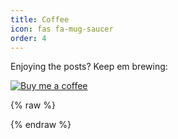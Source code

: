 ```yaml
---
title: Coffee
icon: fas fa-mug-saucer
order: 4
---
```


Enjoying the posts? Keep em brewing:


[![Buy me a coffee](https://img.buymeacoffee.com/button-api/?text=Buy&nbsp;me&nbsp;a&nbsp;coffee&emoji=&slug=znimon&button_colour=FFDD00&font_colour=000000&font_family=Cookie&outline_colour=000000&coffee_colour=ffffff)](https://buymeacoffee.com/znimon)

{% raw %}
<script
  data-name="BMC-Widget"
  data-cfasync="false"
  src="https://cdnjs.buymeacoffee.com/1.0.0/widget.prod.min.js"
  data-id="znimon"
  data-description="Support my work!"
  data-message="Liked the post? You can buy me a coffee 😊"
  data-color="#FF5F5F"
  data-position="Right"
  data-x_margin="18"
  data-y_margin="18">
</script>
{% endraw %}
